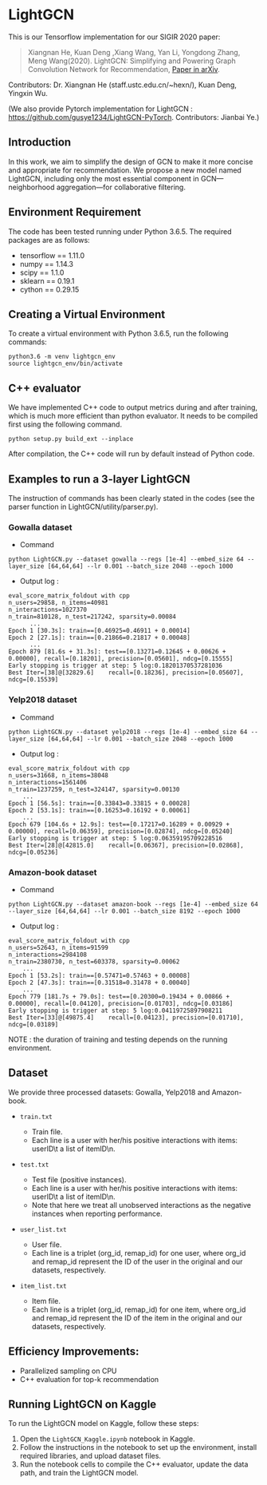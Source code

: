 # LightGCN
This is our Tensorflow implementation for our SIGIR 2020 paper:

>Xiangnan He, Kuan Deng ,Xiang Wang, Yan Li, Yongdong Zhang, Meng Wang(2020). LightGCN: Simplifying and Powering Graph Convolution Network for Recommendation, [Paper in arXiv](https://arxiv.org/abs/2002.02126).

Contributors: Dr. Xiangnan He (staff.ustc.edu.cn/~hexn/), Kuan Deng, Yingxin Wu.

(We also provide Pytorch implementation for LightGCN : https://github.com/gusye1234/LightGCN-PyTorch. Contributors: Jianbai Ye.)

## Introduction
In this work, we aim to simplify the design of GCN to make it more concise and appropriate for recommendation. We propose a new model named LightGCN, including only the most essential component in GCN—neighborhood aggregation—for collaborative filtering.

## Environment Requirement
The code has been tested running under Python 3.6.5. The required packages are as follows:
* tensorflow == 1.11.0
* numpy == 1.14.3
* scipy == 1.1.0
* sklearn == 0.19.1
* cython == 0.29.15

## Creating a Virtual Environment
To create a virtual environment with Python 3.6.5, run the following commands:
```
python3.6 -m venv lightgcn_env
source lightgcn_env/bin/activate
```

## C++ evaluator
We have implemented C++ code to output metrics during and after training, which is much more efficient than python evaluator. It needs to be compiled first using the following command. 
```
python setup.py build_ext --inplace
```
After compilation, the C++ code will run by default instead of Python code.

## Examples to run a 3-layer LightGCN
The instruction of commands has been clearly stated in the codes (see the parser function in LightGCN/utility/parser.py).
### Gowalla dataset
* Command
```
python LightGCN.py --dataset gowalla --regs [1e-4] --embed_size 64 --layer_size [64,64,64] --lr 0.001 --batch_size 2048 --epoch 1000
```
* Output log :
```
eval_score_matrix_foldout with cpp
n_users=29858, n_items=40981
n_interactions=1027370
n_train=810128, n_test=217242, sparsity=0.00084
      ...
Epoch 1 [30.3s]: train==[0.46925=0.46911 + 0.00014]
Epoch 2 [27.1s]: train==[0.21866=0.21817 + 0.00048]
      ...
Epoch 879 [81.6s + 31.3s]: test==[0.13271=0.12645 + 0.00626 + 0.00000], recall=[0.18201], precision=[0.05601], ndcg=[0.15555]
Early stopping is trigger at step: 5 log:0.18201370537281036
Best Iter=[38]@[32829.6]	recall=[0.18236], precision=[0.05607], ndcg=[0.15539]
```


### Yelp2018 dataset
* Command
```
python LightGCN.py --dataset yelp2018 --regs [1e-4] --embed_size 64 --layer_size [64,64,64] --lr 0.001 --batch_size 2048 --epoch 1000
```
* Output log :
```
eval_score_matrix_foldout with cpp
n_users=31668, n_items=38048
n_interactions=1561406
n_train=1237259, n_test=324147, sparsity=0.00130
    ...
Epoch 1 [56.5s]: train==[0.33843=0.33815 + 0.00028]
Epoch 2 [53.1s]: train==[0.16253=0.16192 + 0.00061]
    ...
Epoch 679 [104.6s + 12.9s]: test==[0.17217=0.16289 + 0.00929 + 0.00000], recall=[0.06359], precision=[0.02874], ndcg=[0.05240]
Early stopping is trigger at step: 5 log:0.06359195709228516
Best Iter=[28]@[42815.0]	recall=[0.06367], precision=[0.02868], ndcg=[0.05236]
```
### Amazon-book dataset
* Command
```
python LightGCN.py --dataset amazon-book --regs [1e-4] --embed_size 64 --layer_size [64,64,64] --lr 0.001 --batch_size 8192 --epoch 1000
```
* Output log :
```
eval_score_matrix_foldout with cpp
n_users=52643, n_items=91599
n_interactions=2984108
n_train=2380730, n_test=603378, sparsity=0.00062
    ...
Epoch 1 [53.2s]: train==[0.57471=0.57463 + 0.00008]
Epoch 2 [47.3s]: train==[0.31518=0.31478 + 0.00040]
    ...
Epoch 779 [181.7s + 79.0s]: test==[0.20300=0.19434 + 0.00866 + 0.00000], recall=[0.04120], precision=[0.01703], ndcg=[0.03186]
Early stopping is trigger at step: 5 log:0.04119725897908211
Best Iter=[33]@[49875.4]	recall=[0.04123], precision=[0.01710], ndcg=[0.03189]
```
NOTE : the duration of training and testing depends on the running environment.
## Dataset
We provide three processed datasets: Gowalla, Yelp2018 and Amazon-book.
* `train.txt`
  * Train file.
  * Each line is a user with her/his positive interactions with items: userID\t a list of itemID\n.

* `test.txt`
  * Test file (positive instances).
  * Each line is a user with her/his positive interactions with items: userID\t a list of itemID\n.
  * Note that here we treat all unobserved interactions as the negative instances when reporting performance.
  
* `user_list.txt`
  * User file.
  * Each line is a triplet (org_id, remap_id) for one user, where org_id and remap_id represent the ID of the user in the original and our datasets, respectively.
  
* `item_list.txt`
  * Item file.
  * Each line is a triplet (org_id, remap_id) for one item, where org_id and remap_id represent the ID of the item in the original and our datasets, respectively.

## Efficiency Improvements:
  * Parallelized sampling on CPU
  * C++ evaluation for top-k recommendation

## Running LightGCN on Kaggle
To run the LightGCN model on Kaggle, follow these steps:

1. Open the `LightGCN_Kaggle.ipynb` notebook in Kaggle.
2. Follow the instructions in the notebook to set up the environment, install required libraries, and upload dataset files.
3. Run the notebook cells to compile the C++ evaluator, update the data path, and train the LightGCN model.
